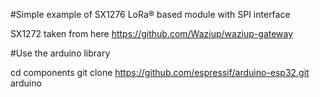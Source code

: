 #Simple example of SX1276 LoRa® based module with SPI interface

SX1272 taken from here
https://github.com/Waziup/waziup-gateway

#Use the arduino library

cd components
git clone https://github.com/espressif/arduino-esp32.git arduino 




